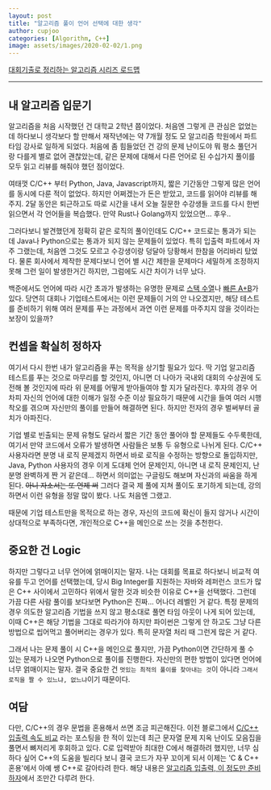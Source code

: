 ```yaml
---
layout: post
title: "알고리즘 풀이 언어 선택에 대한 생각"
author: cupjoo
categories: [Algorithm, C++]
image: assets/images/2020-02-02/1.png
---
```


[대회기출로 정리하는 알고리즘 시리즈 로드맵](https://cupjoo.github.io/대회기출로-정리하는-알고리즘-시리즈-로드맵)

---

## 내 알고리즘 입문기

알고리즘을 처음 시작했던 건 대학교 2학년 쯤이었다. 처음엔 그렇게 큰 관심은 없었는데 하다보니 생각보다 할 만해서 재작년에는 약 7개월 정도 모 알고리즘 학원에서 파트 타임 강사로 일하게 되었다. 처음에 좀 힘들었던 건 강의 문제 난이도야 뭐 평소 풀던거랑 다를게 별로 없어 괜찮았는데, 같은 문제에 대해서 다른 언어로 된 수십가지 풀이를 모두 읽고 리뷰를 해줘야 했던 점이었다.

여태껏 C/C++ 부터 Python, Java, Javascript까지, 짧은 기간동안 그렇게 많은 언어를 동시에 다룬 적이 없었다. 하지만 어쩌겠는가 돈은 받았고, 코드를 읽어야 리뷰를 해주지. 2달 동안은 퇴근하고도 따로 시간을 내서 오늘 질문한 수강생들 코드를 다시 한번 읽으면서 각 언어들을 복습했다. 만약 Rust나 Golang까지 있었으면... 후우..

그러다보니 발견했던게 정확히 같은 로직의 풀이인데도 C/C++ 코드로는 통과가 되는데 Java나 Python으로는 통과가 되지 않는 문제들이 있었다. 특히 입출력 파트에서 자주 그랬는데, 처음엔 그것도 모르고 수강생이랑 덩달아 당황해서 한참을 어리바리 탔었다. 물론 회사에서 제작한 문제다보니 언어 별 시간 제한을 문제마다 세밀하게 조정하지 못해 그런 일이 발생한거긴 하지만, 그럼에도 시간 차이가 너무 났다.

백준에서도 언어에 따라 시간 초과가 발생하는 유명한 문제로 [스택 수열](https://www.acmicpc.net/problem/1874)나 [빠른 A+B](https://www.acmicpc.net/problem/15552)가 있다. 당연히 대회나 기업테스트에서는 이런 문제들이 거의 안 나오겠지만, 해당 테스트를 준비하기 위해 여러 문제를 푸는 과정에서 과연 이런 문제를 마주치지 않을 것이라는 보장이 있을까?

## 컨셉을 확실히 정하자

여기서 다시 한번 내가 알고리즘을 푸는 목적을 상기할 필요가 있다. 딱 기업 알고리즘 테스트를 푸는 것으로 마무리를 할 것인지, 아니면 더 나아가 국내외 대회의 수상권에 도전해 볼 것인지에 따라 위 문제를 어떻게 받아들여야 할 지가 달라진다. 후자의 경우 어차피 자신의 언어에 대한 이해가 일정 수준 이상 필요하기 때문에 시간을 들여 여러 시행착오를 겪으며 자신만의 풀이를 만들어 해결하면 된다. 하지만 전자의 경우 벌써부터 골치가 아파진다.

기업 별로 빈출되는 문제 유형도 달라서 짧은 기간 동안 풀어야 할 문제들도 수두룩한데, 여기서 만약 코드에서 오류가 발생하면 사람들은 보통 두 유형으로 나뉘게 된다. C/C++ 사용자라면 분명 내 로직 문제겠지 하면서 바로 로직을 수정하는 방향으로 돌입하지만, Java, Python 사용자의 경우 이게 도대체 언어 문제인지, 아니면 내 로직 문제인지, 난 분명 완벽하게 짠 거 같은데... 하면서 의미없는 구글링도 해보며 자신과의 싸움을 하게 된다. ~~아니 자소서는 또 언제 써~~ 그러다 결국 제 풀에 지쳐 풀이도 포기하게 되는데, 강의하면서 이런 유형을 정말 많이 봤다. 나도 처음엔 그랬고. 

때문에 기업 테스트만을 목적으로 하는 경우, 자신의 코드에 확신이 들지 않거나 시간이 상대적으로 부족하다면, 개인적으로 C++을 메인으로 쓰는 것을 추천한다.

## 중요한 건 Logic

하지만 그렇다고 너무 언어에 얽매이지는 말자. 나는 대회를 목표로 하다보니 비교적 여유를 두고 언어를 선택했는데, 당시 Big Integer를 지원하는 자바와 레퍼런스 코드가 많은 C++ 사이에서 고민하다 위에서 말한 것과 비슷한 이유로 C++을 선택했다. 그런데 가끔 다른 사람 풀이를 보다보면 Python은 진짜... 어나더 레벨인 거 같다. 특정 문제의 경우 의도한 알고리즘 기법을 쓰지 않고 평소대로 풀면 타임 아웃이 나게 되어 있는데, 이때 C++은 해당 기법을 그대로 따라가야 하지만 파이썬은 그렇게 안 하고도 그냥 다른 방법으로 씹어먹고 풀어버리는 경우가 있다. 특히 문자열 처리 때 그런게 많은 거 같다.

그래서 나는 문제 풀이 시 C++을 메인으로 풀지만, 가끔 Python이면 간단하게 풀 수 있는 문제가 나오면 Python으로 풀이를 진행한다. 자신만의 편한 방법이 있다면 언어에 너무 얽매이지는 말자. 결국 중요한 건 `멋있는 최적의 풀이를 찾아내는 것`이 아니라 `그래서 로직을 짤 수 있느냐, 없느냐`이기 때문이다.

## 여담

다만, C/C++의 경우 문법을 혼용해서 쓰면 조금 피곤해진다. 이전 블로그에서 [C/C++ 입출력 속도 비교](https://cupjoo.tistory.com/97) 라는 포스팅을 한 적이 있는데 최근 문자열 문제 지옥 난이도 모음집을 풀면서 뼈저리게 후회하고 있다. C로 입력받아 최대한 C에서 해결하려 했지만, 너무 심하다 싶어 C++의 도움을 빌리다 보니 결국 코드가 자꾸 꼬이게 되서 이제는 'C & C++ 혼용'에서 아예 쌩 C++로 갈아타려 한다. 해당 내용은 [알고리즘 입출력, 이 정도만 준비하자](https://cupjoo.github.io/알고리즘-입출력-이-정도만-준비하자)에서 조만간 다루려 한다.
